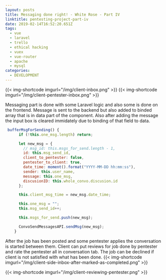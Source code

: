 ```yaml
---
layout: posts
title: Messaging done right! - White Rose - Part IV
linktitle: pentesting-project-part-iv
date: 2019-02-14T16:52:20.651Z
tags:
  - vue
  - laravel
  - trello
  - ethical hacking
  - vuex
  - vue-router
  - apache
  - mysql
categories:
  - DEVELOPMENT
---
```

{{< img-shortcode imgurl="/img/client-inbox.png" >}}
{{< img-shortcode imgurl="/img/client-pentester-inbox.png" >}}

Messaging part is done with some Laravel logic and also some is done on the frontend. Message is sent to the backend but also added to binded array that is in data part of the component. Also after adding the message the input box is cleared immidately due to binding of that field to data.

```js
 bufferMsgForSending() {
      if (!this.one_msg.length) return;

      let new_msg = {
        // msg_id: this.msgs_for_send.length - 1,
        id: this.msg_send_id,
        client_to_pentester: false,
        pentester_to_client: true,
        date_time: moment().format("YYYY-MM-DD hh:mm:ss"),
        sender: this.user_name,
        message: this.one_msg,
        discusionID: this.whole_convo.discusion.id
      };

      this.client_msg_time = new_msg.date_time;

      this.one_msg = "";
      this.msg_send_id++;

      this.msgs_for_send.push(new_msg);

      ConvoSendMessagesAPI.sendMsg(new_msg);
    }
```

After the job has been posted and some pentester applies the conversation is started between them. Client can put reviews for job done by pentester and rate the pentester all in conversation tab. The job can be declined if client is not satisfied with what has been done.
{{< img-shortcode imgurl="/img/client-side-inbox-after-marked-as-completed.png" >}}

{{< img-shortcode imgurl="/img/client-reviewing-pentester.png" >}}
